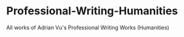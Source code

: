 # Professional-Writing-Humanities
All works of Adrian Vu's Professional Writing Works (Humanities)

